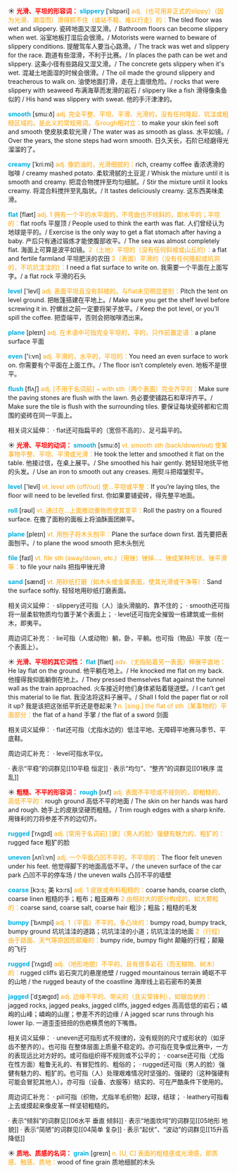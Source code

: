 ☀ <font color="red">**光滑、平坦的形容词：**</font>
<font color="sky blue">**slippery**</font> [ˈslɪpəri]
<font color="orange">adj.（也可用非正式的slippy）（因为光滑、潮湿而）滑得抓不住（或站不稳、难以行走）的：</font>The tiled floor was wet and slippery. 瓷砖地面又湿又滑。/ Bathroom floors can become slippery when wet. 浴室地板打湿后会很滑。/ Motorists were warned to beware of slippery conditions. 提醒驾车人要当心路滑。/ The track was wet and slippery for the race. 跑道有些湿滑，不利于比赛。/ In places the path can be wet and slippery. 这条小径有些路段又湿又滑。/ The concrete gets slippery when it's wet. 混凝土地面湿的时候会很滑。/ The oil made the ground slippery and treacherous to walk on. 油使地面打滑，走在上面很危险。/ rocks that were slippery with seaweed 布满海草而发滑的岩石 / slippery like a fish 滑得像条鱼似的 / His hand was slippery with sweat. 他的手汗津津的。

<font color="sky blue">**smooth**</font> [smu:ð] 
<font color="orange">adj. 完全平整、平坦、平滑、光滑的，没有任何隆起、坑洼或粗糙区域的。是此义的常规用词。与rough相对立：</font>to make your skin feel soft and smooth 使皮肤柔软光滑 / The water was as smooth as glass. 水平如镜。/ Over the years, the stone steps had worn smooth. 日久天长，石阶已经磨得光溜溜的了。
           
<font color="sky blue">**creamy**</font> [ˈkri:mi]
<font color="orange">adj. 像奶油的，光滑细腻的：</font>rich, creamy coffee 香浓诱滑的咖啡 / creamy mashed potato. 柔软滑腻的土豆泥 / Whisk the mixture until it is smooth and creamy. 把混合物搅拌至均匀细腻。/ Stir the mixture until it looks creamy. 将混合料搅拌至乳脂状。/ It tastes deliciously creamy. 这东西美味柔滑。

<font color="sky blue">**flat**</font> [flæt] 
<font color="orange">adj. 1 拥有一个平的水平面的，不弯曲也不倾斜的，即水平的；平坦的：</font>flat roofs 平屋顶 / People used to think the earth was flat. 人们曾经认为地球是平的。/ Exercise is the only way to get a flat stomach after having a baby. 产后只有通过锻炼才能使腹部收平。/ The sea was almost completely flat. 海面上可算是波平如镜。<font color="orange">2（土地）平坦的（没有任何斜坡或山丘的）：</font>a flat and fertile farmland 平坦肥沃的农田 <font color="orange">3（表面）平滑的（没有任何隆起或坑洞的，不坑坑洼洼的）：</font>I need a flat surface to write on. 我需要一个平面在上面写字。/ a flat rock 平滑的石头

<font color="sky blue">**level**</font> ['levl] 
<font color="orange">adj. 表面平坦且没有斜坡的。与flat未见明显差别：</font>Pitch the tent on level ground. 把帐篷搭建在平地上。/ Make sure you get the shelf level before screwing it in. 拧螺丝之前一定要将架子放平。/ Keep the pot level, or you’ll spill the coffee. 把壶端平，否则会把咖啡洒出来。

<font color="sky blue">**plane**</font> [pleɪn] 
<font color="orange">adj. 在术语中可指完全平坦的，平的，只作前置定语：</font>a plane surface 平面

<font color="sky blue">**even**</font> ['i:vn] 
<font color="orange">adj. 平滑的，水平的，平坦的：</font>You need an even surface to work on. 你需要有个平面在上面工作。/ The floor isn’t completely even. 地板不是很平。
           
<font color="sky blue">**flush**</font> [flʌʃ]
<font color="orange">adj. [不用于名词前] ~ with sth（两个表面）完全齐平的：</font>Make sure the paving stones are flush with the lawn. 务必要使铺路石和草坪齐平。/ Make sure the tile is flush with the surrounding tiles. 要保证每块瓷砖都和它周围的瓷砖在同一平面上。

相关词义延伸：
· flat还可指扁平的（宽但不高的）、足弓扁平的。

☀ <font color="red">**光滑、平坦的动词：**</font>
<font color="sky blue">**smooth**</font> [smu:ð] 
<font color="orange">vt. smooth sth (back/down/out) 使某事物平整、平坦、平滑或光滑：</font>He took the letter and smoothed it flat on the table. 他接过信，在桌上展平。/ She smoothed his hair gently. 她轻轻地抚平他的头发。/ Use an iron to smooth out any creases. 用熨斗把褶皱熨平。

<font color="sky blue">**level**</font> ['levl] 
<font color="orange">vt. level sth (off/out) 使…平坦或平整：</font>If you’re laying tiles, the floor will need to be levelled first. 你如果要铺瓷砖，得先整平地面。

<font color="sky blue">**roll**</font> [rəʊl] 
<font color="orange">vt. 通过在…上面推动重物而使其变平：</font>Roll the pastry on a floured surface. 在撒了面粉的面板上将油酥面团擀平。

<font color="sky blue">**plane**</font> [pleɪn] 
<font color="orange">vt. 用刨子将木头刨平：</font>Plane the surface down first. 首先要把表面刨平。/ to plane the wood smooth 把木头刨光

<font color="sky blue">**file**</font> [faɪl] 
<font color="orange">vt. file sth (away/down, etc.)（用锉）锉掉…、锉成某种形状、锉平滑等：</font>to file your nails 把指甲锉光滑

<font color="sky blue">**sand**</font> [sænd] 
<font color="orange">vt. 用砂纸打磨（如木头或金属表面，使其光滑或干净等）：</font>Sand the surface softly. 轻轻地用砂纸打磨表面。

相关词义延伸：
· slippery还可指（人）油头滑脑的、靠不住的；
· smooth还可指将一层柔软物质均匀置于某个表面上；
· level还可指完全摧毁一栋建筑或一些树木，即夷平。

周边词汇补充：
· lie可指（人或动物）躺，卧，平躺。也可指（物品）平放（在一个表面上）。

☀ <font color="red">**光滑、平坦的其它词性：**</font>
<font color="sky blue">**flat**</font> [flæt] 
<font color="orange">adv.（尤指贴着另一表面）伸展平直地：</font>He lay flat on the ground. 他平躺在地上。/ He knocked me flat on my back. 他撞得我仰面躺倒在地上。/ They pressed themselves flat against the tunnel wall as the train approached. 火车接近时他们身体紧贴着隧道壁。/ I can’t get this material to lie flat. 我没法将这料子展平。/ Shall I fold the paper flat or roll it up? 我是该把这张纸平折还是卷起来？<font color="orange">n. [sing.] the flat of sth（某事物的）平面部分：</font>the flat of a hand 手掌 / the flat of a sword 剑面

相关词义延伸：
· flat还可指（尤指水边的）低洼平地、无障碍平地赛马季节、平底鞋。

周边词汇补充：
· level可指水平仪。

· 表示“平稳”的词群见[[10平稳 恒定]]
· 表示“均匀”、“整齐”的词群见[[01秩序 混乱]]

☀ <font color="red">**粗糙、不平的形容词：**</font>
<font color="sky blue">**rough**</font> [rʌf] 
<font color="orange">adj. 表面不平坦或不规则的，即粗糙的，高低不平的：</font>rough ground 高低不平的地面 / The skin on her hands was hard and rough. 她手上的皮肤坚硬而粗糙。/ Trim rough edges with a sharp knife. 用锋利的刀将参差不齐的边切齐。
           
<font color="sky blue">**rugged**</font> [ˈrʌgɪd]
<font color="orange">adj. [常用于名词前] [褒]（男人的脸）强健有魅力的、粗犷的：</font>rugged face 粗犷的脸

<font color="sky blue">**uneven**</font> [ʌnˈi:vn]
<font color="orange">adj. 一个平面凸凹不平的，不平坦的：</font>The floor felt uneven under his feet. 他觉得脚下的地面高低不平。/ the uneven surface of the car park 凸凹不平的停车场 / the uneven walls 凸凹不平的墙壁

<font color="sky blue">**coarse**</font> [kɔ:s; 美 kɔ:rs]
<font color="orange">adj. 1 皮肤或布料粗糙的：</font>coarse hands, coarse cloth, coarse linen 粗糙的手；粗布；粗亚麻布 <font color="orange">2 由相对大的部分构成的，如大颗粒的：</font>coarse sand, coarse salt, coarse hair 粗沙；粗盐；粗糙的毛发

<font color="sky blue">**bumpy**</font> [ˈbʌmpi]
<font color="orange">adj. 1（平面）不平的，多凸块的：</font>bumpy road, bumpy track, bumpy ground 坑坑洼洼的道路；坑坑洼洼的小道；坑坑洼洼的地面 <font color="orange">2（行程）由于路面、天气等原因而颠簸的：</font>bumpy ride, bumpy flight 颠簸的行程；颠簸的飞行

<font color="sky blue">**rugged**</font> [ˈrʌgɪd]
<font color="orange">adj.（地形地貌）不平的，且有很多岩石（而无植物、树木）的：</font>rugged cliffs 岩石突兀的悬崖绝壁 / rugged mountainous terrain 崎岖不平的山地 / the rugged beauty of the coastline 海岸线上岩石密布的美景

<font color="sky blue">**jagged**</font> [ˈdʒægɪd]
<font color="orange">adj. 边缘不平的、带尖的（且尖常锋利），如锯齿状的：</font>jagged rocks, jagged peaks, jagged cliffs, jagged edges 高高低低的岩石；嶙峋的山峰；嶙峋的山崖；参差不齐的边缘 / A jagged scar runs through his lower lip. 一道歪歪扭扭的伤疤横贯他的下嘴唇。

相关词义延伸：
· uneven还可指形式不规律的，没有规则的尺寸或形状的（如牙齿不整齐的）。也可指           在整体层面上质量不稳定的。亦可指在竞争或比赛中，一方的表现远比对方好的。或可指组织得不规则或不公平的；
· coarse还可指（尤指在性方面）粗鲁无礼的、有冒犯性的、粗俗的；
· rugged还可指（男人的脸）强健有魅力的、粗犷的。也可指（人）处理艰难情况时坚强的、强硬的（这种强硬有可能会冒犯其他人）。亦可指（设备、衣服等）结实的、可在严酷条件下使用的。

周边词汇补充：
· pill可指（织物，尤指羊毛织物）起球，结球；
· leathery可指看上去或摸起来像皮革一样坚韧粗糙的。

· 表示“倾斜”的词群见[[06水平 垂直 倾斜]]
· 表示“地面坎坷”的词群见[[05地形 地貌]]
· 表示“简陋”的词群见[[04简单 复杂]]
· 表示“起伏”、“波动”的词群见[[15升高 降低]]

☀ <font color="red">**质地、质感的名词：**</font>
<font color="sky blue">**grain**</font> [ɡreɪn] 
<font color="orange">n. [U, C] 表面的粗糙感或光滑感，即质感、触感、质地：</font>wood of fine grain 质地细腻的木头

